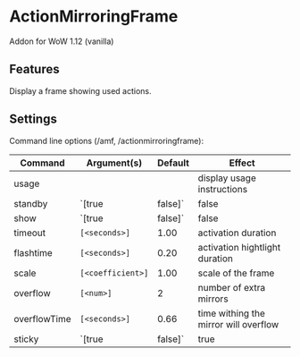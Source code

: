 # ActionMirroringFrame
Addon for WoW 1.12 (vanilla)

## Features
Display a frame showing used actions.

## Settings
Command line options (/amf, /actionmirroringframe):

Command        | Argument(s)      | Default | Effect
---------------|------------------|---------|--------------------------------------------------------------------------------------------
usage          |                  |         | display usage instructions
standby        | `[true|false]`   | false   | disable/enable the mirroring frame for this session
show           | `[true|false]`   | false   | show/hide the movable handle, the handle can be clicked to change overflow growth direction
timeout        | `[<seconds>]`    | 1.00    | activation duration
flashtime      | `[<seconds>]`    | 0.20    | activation hightlight duration
scale          | `[<coefficient>]`| 1.00    | scale of the frame
overflow       | `[<num>]`        | 2       | number of extra mirrors
overflowTime   | `[<seconds>]`    | 0.66    | time withing the mirror will overflow
sticky         | `[true|false]`   | true    | if true, active actions will now timeout (e.g. casting actions)
